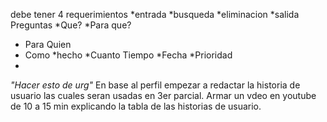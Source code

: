 debe tener 4 requerimientos
  *entrada
  *busqueda
  *eliminacion
  *salida
Preguntas
  *Que?
  *Para que?
  * Para Quien
  * Como
  *hecho
  *Cuanto Tiempo
  *Fecha
  *Prioridad
  *
  *"Hacer esto de urg"*
  En base al perfil empezar a redactar la historia de usuario las cuales seran usadas en 3er parcial.
  Armar un vdeo en youtube de 10 a 15 min explicando la tabla de las historias de usuario.
  
